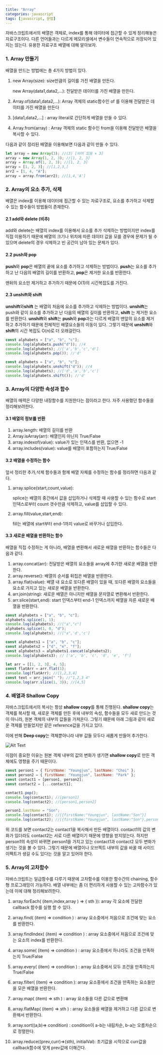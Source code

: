 ```yaml
---
title: "Array"
categories: javascript
tags: [javascript, 문법]
---
```


자바스크립트에서의 배열은 객체로, index를 통해 데이터에 접근할 수 있게 정리해놓은 자료구조이다. 다른 언어들과는 다르게 메모리셀에서 변수들이 연속적으로 저장되어 있지는 않는다. 유용한 자료구조 배열에 대해 알아보자.



### 1. Array 만들기

배열을 만드는 방법에는 총 4가지 방법이 있다.

1. new Array(size): size만큼의 길이를 가진 배열을 만든다.

   new Array(data1,data2,...): 전달받은 데이터를 가진 배열을 만든다.

2. Array.of(data1,data2,...): Array 객체의 static함수인 of 를 이용해 전달받은 데이터를 가진 배열을 만든다
3. [data1,data2,...] : array literal로 간단하게 배열을 만들 수 있다.
4. Array.from(array) : Array 객체의 static 함수인 from을 이용해 전달받은 배열을 복사할 수 있다.

다음과 같이 정리된 배열을 이용해보면 다음과 같이 만들 수 있다.

```javascript
let array = new Array(3); //(3) [비어 있음 × 3]
array = new Array(1, 2, 3); //[1, 2, 3]
array = Array.of(1, 2, 3); //[1, 2, 3]
array = [1, 2, 3]; //[1,2,3,]
arr2 = [1, 4, "A"];
array = array.from(arr2); //[1,4,'A']
```

### 2. Array의 요소 추가, 삭제

배열은 index를 이용해 데이터에 접근할 수 있는 자료구조로, 요소를 추가하고 삭제할 수 있는 함수들이 방법들이 존재한다.

#### 2.1 add와 delete (비추)

 add와 delete는 배열의 index를 이용해서 요소를 추가 삭제하는 방법이지만 index를 직접 이용하기 때문에 배열의 크기나 위치에 따른 데이터 값을 모를 경우에 문제가 될 수 있으며 delete의 경우 삭제하고 빈 공간이 남아 있는 문제가 있다.

#### 2.2 push와 pop

 **push**와 **pop**은 배열의 끝에 요소를 추가하고 삭제하는 방법이다. **push**는 요소를 추가하고 난 다음의 배열의 길이를 반환하고, **pop**은 제거한 요소를 반환한다.

맨뒤의 요소만 제거하고 추가하기 때문에 O(1)의 시간복잡도를 가진다.

#### 2.3 unshift와 shift

 **unshift**와**shift** 는 배열의 처음에 요소를 추가하고 삭제하는 방법이다. **unshift**는 push와 같이 요소를 추가하고 난 다음의 배열의 길이를 반환하고, **shift** 는 제거한 요소를 반환한다. **unshift**와 **shift**는 **push**와 **pop**과는 다르게 배열의 맨앞의 요소를 제거하고 추가하기 때문에 전체적인 배열요소들의 이동이 있다. 그렇기 때문에 **unshift**와 **shift**의 시간 복잡도 O(n)로 더 오래걸린다.

```javascript
const alphabets = ["a", "b", "c"];
console.log(alphabets.push("d")); //4
console.log(alphabets); //['a','b','c','d']
console.log(alphabets.pop()); //'d'

const alphabets = ["a", "b", "c"];
console.log(alphabets.unshift("d")); //4
console.log(alphabets); //['d','a','b','c']
console.log(alphabets.shift()); //'d'
```

### 3. Array의 다양한 속성과 함수

배열의 매력은 다양한 내장함수를 지원한다는 점이라고 한다. 자주 사용했던 함수들을 정리해보려한다.

#### 3.1 배열의 정보를 반환

1. array.length: 배열의 길이를 반환
2. Array.isArray(arr): 배열인지 아닌지 True/False
3. array.indexof(value): value가 있는 인덱스를 반환, 없으면 -1
4. array.includes(value): value를 배열이 포함하는지 True/False

#### 3.2 배열을 수정하는 함수

 앞서 정리한 추가,삭제 함수들과 함께 배열 자체를 수정하는 함수를 정리하면 다음과 같다.

1. array.splice(start,count,value):

   splice는 배열의 중간에서 값을 삽입하거나 삭제할 때 사용할 수 있는 함수로 start 인덱스로부터 count 갯수만큼 삭제하고, value를 삽입할 수 있다.

2. array.fill(value,start,end):

   fill는 배열에 start부터 end-1까지 value로 바꾸거나 삽입한다.

#### 3.3 새로운 배열을 반환하는 함수

배열을 직접 수정하는 게 아니라, 배열을 변환해서 새로운 배열을 반환하는 함수들은 다음과 같다.

1. array.concat(arr): 전달받은 배열의 요소들을 array에 추가한 새로운 배열을 반환한다.
2. array.reverse(): 배열의 순서를 뒤집은 배열을 반환한다.
3. array.flat(value): 배열 내 요소로 또다른 배열이 있을 때, 또다른 배열의 요소들을 요소로 가지고 있는 새로운 배열을 반환한다.
4. arr.join(string): 새로운 배열은 아니지만 배열을 문자열로 변환해서 반환한다.
5. arr.slice(start,end): start 인덱스부터 end-1 인덱스까지 배열을 자른 새로운 배열을 반환한다.

```javascript
const alphabets = ["a", "b", "c"];
alphabets.splice(1, 1);
console.log(alphabets); //["a","c"]
alphabets.splice(1, 0, "d");
console.log(alphabets); //["a",'d','c']

const alphabets1 = ["a", "b", "c"];
const alphabets2 = ["d", "e", "f"];
const alphabets3 = alphabets1.concat(alphabets2);
console.log(alphabets3); // ['a', 'b', 'c', 'd', 'e', 'f']

let arr = [[1, 2, 3], 4, 5];
const flatArr = arr.flat(1);
console.log(flatArr); //[1,2,3,4]
const text = arr.join(" "); //"1,2,3 4"
console.log(arr.slice(1, 3)); //[4,5]
```

### 4. 배열과 Shallow Copy

자바스크립트에서의 복사는 항상 **shallow copy**를 통해 진행된다. **shallow copy**는 객체를 복사할 때, 새로운 객체를 만든 후에 내부의 속성, 함수들을 모두 새로 만드는 것이 아니라, 원본 객체의 내부의 값들을 가져온다. 그렇기 떄문에 아래 그림과 같이 새로운 객체를 만들었지만 같은 reference값을 가지고 있다.

이에 반해 **Deep copy**는 객체뿐아니라 내부 값들 모두다 새롭게 만들어 추가한다.

![Alt Text](https://res.cloudinary.com/practicaldev/image/fetch/s--CjdqwIq1--/c_limit%2Cf_auto%2Cfl_progressive%2Cq_auto%2Cw_880/https://dev-to-uploads.s3.amazonaws.com/i/llosmmb3rzbq5ravmfcp.jpg)

이점이 중요한 이유는 원본 객체 내부의 값의 변화가 생기면 **shallow copy**로 만든 객체에도 영향을 주기 때문이다.

```javascript
const person1 = { firstName: "Youngjun", lastName: "Choi" };
const person2 = { firstName: "Youngjun", lastName: "Park" };
const contact1 = [person1, person2];
const contact2 = [...contact1];

contact1.pop();
console.log(contact1); //[person1]
console.log(contact2); //[person1,person2]

person1.lastName = "Son";
console.log(contact1); //[{firstName:"Youngjun", lastName:"Son"}]
console.log(contact2); //[{firstName:"Youngjun", lastName:"Son"},person2]
```

위 코드를 보면 contact2는 contact1을 복사해서 만든 배열이다. contact1의 값의 변화가 있더라도 contact2는 서로 다른 배열이기 때문에 영향을 받지않는다. 하지만 person1의 속성이 바뀌면 person1을 가지고 있는 contact1과 contact2 모두 변화가 생기는 것을 볼 수 있다. 그렇기 때문에 배열이나 오브젝트 내부의 값을 바꿀 때 사이드 이펙트가 생길 수도 있다는 것을 알고 있어야 한다.

### 5. Array의 고차함수

자바스크립트는 일급함수를 다루기 때문에 고차함수를 이용한 함수간의 chaining, 함수형 프로그래밍이 가능하다. 배열 내부에는 좀 더 편리하게 사용할 수 있는 고차함수가 있는데 이에 대해 정리해보려한다.

1.  array.forEach( (item,index,array ) => { sth }): array 각 요소에 전달한 callback 함수를 실행 할 수 있다.

2.  array.find( (item) => condition ) : array 요소중에서 처음으로 조건에 맞는 요소를 반환한다.
3.  array.findIndex( (item) => condition ) : array 요소중에서 처음으로 조건에 맞는 요소의 index를 반환한다.
4.  array.some( (item) => condition ) : array 요소중에서 하나라도 조건을 만족하는지 True/False
5.  array.every( (item) => condition ) : array 요소중에서 모두 조건을 만족하는지 True/False
6.  array.filter( (item) => condition ): array 요소중에서 조건을 만족하는 요소들만을 모은 배열을 반환한다.
7.  array.map( (item) => sth ) : array 요소들을 다른 값으로 변환해
8.  array.flatMap( (item) => sth ) : array 요소들을 배열을 제거하고 다른 값으로 변환해서 반환한다.
9.  array.sort((a,b)=> condition) : condition이 a-b는 내림차순, b-a는 오름차순으로 정렬한다.
10. array.reduce((prev,curr)=>(sth), initialVal): 초기값을 시작으로 curr값을 callback함수에 맞게 prev값에 더해간다.
